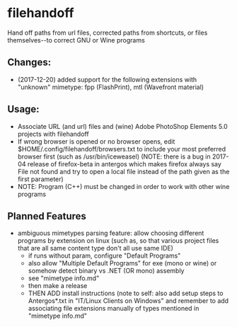 # filehandoff
Hand off paths from url files, corrected paths from shortcuts, or files themselves--to correct GNU or Wine programs

## Changes:
* (2017-12-20) added support for the following extensions with "unknown" mimetype: fpp (FlashPrint), mtl (Wavefront material)

## Usage:
* Associate URL (and url) files and (wine) Adobe PhotoShop Elements 5.0 projects with filehandoff
* If wrong browser is opened or no browser opens, edit 
    $HOME/.config/filehandoff/browsers.txt
    to include your most preferred browser first (such as /usr/bin/iceweasel)
(NOTE: there is a bug in 2017-04 release of firefox-beta in antergos which makes firefox always say File not found and try to open a local file instead of the path given as the first parameter)
* NOTE: Program (C++) must be changed in order to work with other wine programs

## Planned Features
* ambiguous mimetypes parsing feature:
allow choosing different programs by extension on linux (such as, so that various project files that are all same content type don't all use same IDE)
	* if runs without param, configure "Default Programs"
	* also allow "Multiple Default Programs" for exe (mono or wine) or somehow detect binary vs .NET (OR mono) assembly
	* see "mimetype info.md"
	* then make a release
	* THEN ADD install instructions (note to self: also add setup steps to Antergos*.txt in "IT/Linux Clients on Windows" and remember to add associating file extensions manually of types mentioned in "mimetype info.md"
